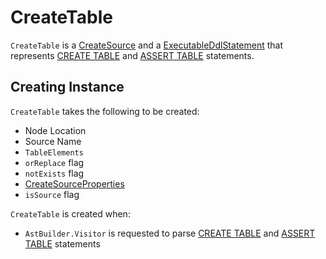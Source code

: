 # CreateTable

`CreateTable` is a [CreateSource](CreateSource.md) and a [ExecutableDdlStatement](ExecutableDdlStatement.md) that represents [CREATE TABLE](AstBuilder.Visitor.md#visitCreateTable) and [ASSERT TABLE](AstBuilder.Visitor.md#visitAssertTable) statements.

## Creating Instance

`CreateTable` takes the following to be created:

* <span id="location"> Node Location
* <span id="name"> Source Name
* <span id="elements"> `TableElements`
* <span id="orReplace"> `orReplace` flag
* <span id="notExists"> `notExists` flag
* <span id="properties"> [CreateSourceProperties](CreateSourceProperties.md)
* <span id="isSource"> `isSource` flag

`CreateTable` is created when:

* `AstBuilder.Visitor` is requested to parse [CREATE TABLE](AstBuilder.Visitor.md#visitCreateTable) and [ASSERT TABLE](AstBuilder.Visitor.md#visitAssertTable) statements
